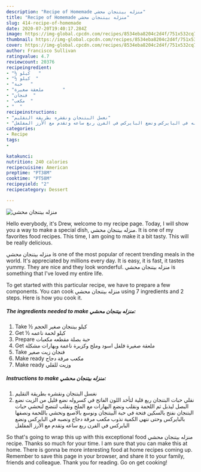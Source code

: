 ```yaml
---
description: "Recipe of Homemade منزله بيتنجان محشي"
title: "Recipe of Homemade منزله بيتنجان محشي"
slug: 414-recipe-of-homemade
date: 2020-07-20T19:40:17.284Z
image: https://img-global.cpcdn.com/recipes/8534eba8204c2d4f/751x532cq70/الصورة-الرئيسية-لوصفةمنزله-بيتنجان-محشي.jpg
thumbnail: https://img-global.cpcdn.com/recipes/8534eba8204c2d4f/751x532cq70/الصورة-الرئيسية-لوصفةمنزله-بيتنجان-محشي.jpg
cover: https://img-global.cpcdn.com/recipes/8534eba8204c2d4f/751x532cq70/الصورة-الرئيسية-لوصفةمنزله-بيتنجان-محشي.jpg
author: Francisco Sullivan
ratingvalue: 4.7
reviewcount: 20376
recipeingredient:
- "½ كيلو   "
- "½ كيلو  "
- "حبة   "
- "ملعقة صغيرة       "
- "فنجان  "
- "مكعب  "
- "  "
recipeinstructions:
- "نغسل البتنجان ونقشره بطريقة التقليم"
- "نقلي حبات البتنجان ربع قلية لتأخد اللون الفاتح في كسروله نضع قليل من الزيت نضع البصل ليذبل ثم اللحمة ونقلب ونضع البهارات مع الملح ونقلب لتنضج لنحشي حبات البتنجان نفتح بالسكين فتحة في حبة البيتنجان ونوسع بالاصبع ونحشي باللحمة ونصفها بالبايركس وحتى ننهي الكمية نذوب مكعب مرقة دجاج ونصبه في البايركس ونضع البايركس في الفرن ربع ساعه وتقدم مع الأرز المفلفل"
categories:
- Recipe
tags:
- 

katakunci:  
nutrition: 240 calories
recipecuisine: American
preptime: "PT38M"
cooktime: "PT58M"
recipeyield: "2"
recipecategory: Dessert

---
```



![منزله بيتنجان محشي](https://img-global.cpcdn.com/recipes/8534eba8204c2d4f/751x532cq70/الصورة-الرئيسية-لوصفةمنزله-بيتنجان-محشي.jpg)

Hello everybody, it's Drew, welcome to my recipe page. Today, I will show you a way to make a special dish, منزله بيتنجان محشي. It is one of my favorites food recipes. This time, I am going to make it a bit tasty. This will be really delicious.

منزله بيتنجان محشي is one of the most popular of recent trending meals in the world. It's appreciated by millions every day. It is easy, it is fast, it tastes yummy. They are nice and they look wonderful. منزله بيتنجان محشي is something that I've loved my entire life.




To get started with this particular recipe, we have to prepare a few components. You can cook منزله بيتنجان محشي using 7 ingredients and 2 steps. Here is how you cook it.

<!--inarticleads1-->

##### The ingredients needed to make منزله بيتنجان محشي:

1. Take ½ كيلو بيتنجان صغير الحجم
1. Get ½ كيلو لحمة ناعمه
1. Prepare حبة بصلة مقطعه مكعبات
1. Get ملعقة صغيرة فلفل اسود وملح وكزبرة ناعمة وبهارات مشكلة
1. Take فنجان زيت صغير
1. Make ready مكعب مرقة دجاج
1. Make ready  وزيت للقلي




<!--inarticleads2-->

##### Instructions to make منزله بيتنجان محشي:

1. نغسل البتنجان ونقشره بطريقة التقليم
1. نقلي حبات البتنجان ربع قلية لتأخد اللون الفاتح في كسروله نضع قليل من الزيت نضع البصل ليذبل ثم اللحمة ونقلب ونضع البهارات مع الملح ونقلب لتنضج لنحشي حبات البتنجان نفتح بالسكين فتحة في حبة البيتنجان ونوسع بالاصبع ونحشي باللحمة ونصفها بالبايركس وحتى ننهي الكمية نذوب مكعب مرقة دجاج ونصبه في البايركس ونضع البايركس في الفرن ربع ساعه وتقدم مع الأرز المفلفل




So that's going to wrap this up with this exceptional food منزله بيتنجان محشي recipe. Thanks so much for your time. I am sure that you can make this at home. There is gonna be more interesting food at home recipes coming up. Remember to save this page in your browser, and share it to your family, friends and colleague. Thank you for reading. Go on get cooking!
